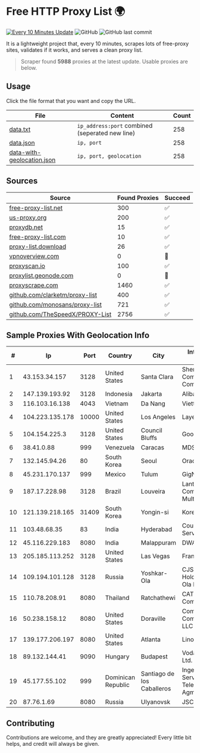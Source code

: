 
# Free HTTP Proxy List 🌍

[![Every 10 Minutes Update](https://github.com/mertguvencli/http-proxy-list/actions/workflows/main.yml/badge.svg?branch=main)](https://github.com/mertguvencli/http-proxy-list/actions/workflows/main.yml)
![GitHub](https://img.shields.io/github/license/mertguvencli/http-proxy-list)
![GitHub last commit](https://img.shields.io/github/last-commit/mertguvencli/http-proxy-list)

It is a lightweight project that, every 10 minutes, scrapes lots of free-proxy sites, validates if it works, and serves a clean proxy list.


> Scraper found **5988** proxies at the latest update. Usable proxies are below.

## Usage

Click the file format that you want and copy the URL.


|File|Content|Count|
|----|-------|-----|
|[data.txt](https://raw.githubusercontent.com/mertguvencli/http-proxy-list/main/proxy-list/data.txt)|`ip_address:port` combined (seperated new line)|258|
|[data.json](https://raw.githubusercontent.com/mertguvencli/http-proxy-list/main/proxy-list/data.json)|`ip, port`|258|
|[data-with-geolocation.json](https://raw.githubusercontent.com/mertguvencli/http-proxy-list/main/proxy-list/data-with-geolocation.json)|`ip, port, geolocation`|258|

## Sources

|Source|Found Proxies|Succeed|
|------|-------------|-------|
|[free-proxy-list.net](https://free-proxy-list.net)|300|✅|
|[us-proxy.org](https://www.us-proxy.org)|200|✅|
|[proxydb.net](http://proxydb.net)|15|✅|
|[free-proxy-list.com](https://free-proxy-list.com/?page=&port=&type%5B%5D=http&type%5B%5D=https&up_time=0&search=Search)|10|✅|
|[proxy-list.download](https://www.proxy-list.download/HTTP)|26|✅|
|[vpnoverview.com](https://vpnoverview.com/privacy/anonymous-browsing/free-proxy-servers)|0|🚫|
|[proxyscan.io](https://www.proxyscan.io)|100|✅|
|[proxylist.geonode.com](https://proxylist.geonode.com/api/proxy-list?limit=300&page=1&sort_by=lastChecked&sort_type=desc&protocols=http,https)|0|🚫|
|[proxyscrape.com](https://api.proxyscrape.com/v2/?request=displayproxies&protocol=http&timeout=10000&country=all&ssl=all&anonymity=all)|1460|✅|
|[github.com/clarketm/proxy-list](https://raw.githubusercontent.com/clarketm/proxy-list/master/proxy-list-raw.txt)|400|✅|
|[github.com/monosans/proxy-list](https://raw.githubusercontent.com/monosans/proxy-list/main/proxies/http.txt)|721|✅|
|[github.com/TheSpeedX/PROXY-List](https://raw.githubusercontent.com/TheSpeedX/PROXY-List/master/http.txt)|2756|✅|


## Sample Proxies With Geolocation Info

|#|Ip|Port|Country|City|Internet Service Provider|
|-|--|----|-------|----|-------------------------|
|1|43.153.34.157|3128|United States|Santa Clara|Shenzhen Tencent Computer Systems Company Limited|
|2|147.139.193.92|3128|Indonesia|Jakarta|Alibaba.com LLC|
|3|116.103.16.138|4043|Vietnam|Da Nang|Viettel Corporation|
|4|104.223.135.178|10000|United States|Los Angeles|LayerHost|
|5|104.154.225.3|3128|United States|Council Bluffs|Google LLC|
|6|38.41.0.88|999|Venezuela|Caracas|MDS TELECOM C.A.|
|7|132.145.94.26|80|South Korea|Seoul|Oracle Corporation|
|8|45.231.170.137|999|Mexico|Tulum|GigNet, S.A. de C.V.|
|9|187.17.228.98|3128|Brazil|Louveira|Lantec Comunicacao Multimidia Ltda|
|10|121.139.218.165|31409|South Korea|Yongin-si|Korea Telecom|
|11|103.48.68.35|83|India|Hyderabad|Country Online Services PVT LTD|
|12|45.116.229.183|8080|India|Malappuram|DWANIRINN|
|13|205.185.113.252|3128|United States|Las Vegas|FranTech Solutions|
|14|109.194.101.128|3128|Russia|Yoshkar-Ola|CJSC "ER-Telecom Holding" Yoshkar-Ola branch|
|15|110.78.208.91|8080|Thailand|Ratchathewi|CAT Telecom Public Company Limited|
|16|50.238.158.12|8080|United States|Doraville|Comcast Cable Communications, LLC|
|17|139.177.206.197|8080|United States|Atlanta|Linode, LLC|
|18|89.132.144.41|9090|Hungary|Budapest|Vodafone Hungary Ltd.|
|19|45.177.55.102|999|Dominican Republic|Santiago de los Caballeros|Ingenieria EN Servicios De Telecomunicaciones Agml SRL|
|20|87.76.1.69|8080|Russia|Ulyanovsk|JSC Telecom.ru|



## Contributing

Contributions are welcome, and they are greatly appreciated! Every
little bit helps, and credit will always be given.

